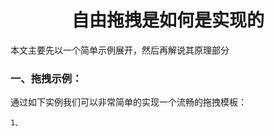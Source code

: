 # <center>**自由拖拽是如何是实现的**</center>
<article align="left" padding="0 12px">

本文主要先以一个简单示例展开，然后再解说其原理部分
### 一、拖拽示例：
通过如下实例我们可以非常简单的实现一个流畅的拖拽模板：
```
1、
```
